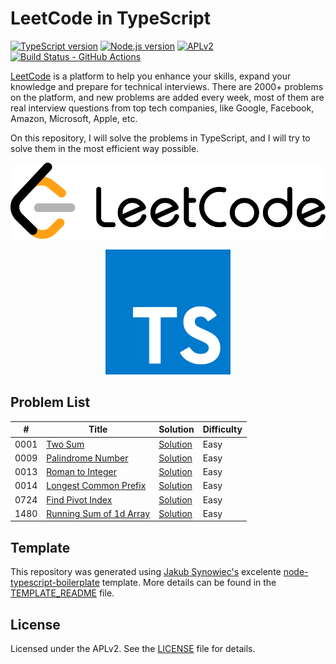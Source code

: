 # LeetCode in TypeScript

[![TypeScript version][ts-badge]][typescript-4-9]
[![Node.js version][nodejs-badge]][nodejs]
[![APLv2][license-badge]][license]
[![Build Status - GitHub Actions][gha-badge]][gha-ci]

[LeetCode][LeetCode] is a platform to help you enhance your skills, expand your knowledge and prepare for technical interviews. There are 2000+ problems on the platform, and new problems are added every week, most of them are real interview questions from top tech companies, like Google, Facebook, Amazon, Microsoft, Apple, etc.

On this repository, I will solve the problems in TypeScript, and I will try to solve them in the most efficient way possible. 

<p align='center'>
<img src='./assets/images/leetcode-logo.svg'>
</p>
<p align='center'>
<img src='./assets/images/typescript-logo.svg' style="width: 200px">
</p>

## Problem List

| #    | Title                                                                             | Solution                                               | Difficulty |
| ---- | --------------------------------------------------------------------------------- | ------------------------------------------------------ | ---------- |
| 0001 | [Two Sum](https://leetcode.com/problems/two-sum/)                                 | [Solution](./src/problems/0001/two-sum.ts)             | Easy       |
| 0009 | [Palindrome Number](https://leetcode.com/problems/palindrome-number/)             | [Solution](./src/problems/0009/palindrome-number.ts)   | Easy       |
| 0013 | [Roman to Integer](https://leetcode.com/problems/roman-to-integer/)               | [Solution](./src/problems/0013/roman-to-integer.ts)    | Easy       |
| 0014 | [Longest Common Prefix](https://leetcode.com/problems/longest-common-prefix)      | [Solution](src/problems/0014/longest-common-prefix.ts) | Easy       |
| 0724 | [Find Pivot Index](https://leetcode.com/problems/find-pivot-index/)               | [Solution](src/problems/0724/find-pivot-index.ts)      | Easy       |
| 1480 | [Running Sum of 1d Array](https://leetcode.com/problems/running-sum-of-1d-array/) | [Solution](src/problems/1480/running-sum.ts)           | Easy       |


## Template 

This repository was generated using [Jakub Synowiec's][jsynowiec]
excelente [node-typescript-boilerplate] template. More details can be found in the [TEMPLATE_README][template-readme] file.

## License

Licensed under the APLv2. See the [LICENSE](https://github.com/jsynowiec/node-typescript-boilerplate/blob/main/LICENSE) file for details.

[ts-badge]: https://img.shields.io/badge/TypeScript-4.9-blue.svg
[nodejs-badge]: https://img.shields.io/badge/Node.js->=%2018.12-blue.svg
[nodejs]: https://nodejs.org/dist/latest-v18.x/docs/api/
[gha-badge]: https://github.com/r-souza/leetcode-typescript/actions/workflows/nodejs.yml/badge.svg
[gha-ci]: https://github.com/r-souza/leetcode-typescript/actions/workflows/nodejs.yml
[typescript]: https://www.typescriptlang.org/
[typescript-4-9]: https://devblogs.microsoft.com/typescript/announcing-typescript-4-9/
[license-badge]: https://img.shields.io/badge/license-APLv2-blue.svg
[license]: https://github.com/r-souza/leetcode-typescript/blob/main/LICENSE
[sponsor-badge]: https://img.shields.io/badge/♥-Sponsor-fc0fb5.svg
[jest]: https://facebook.github.io/jest/
[eslint]: https://github.com/eslint/eslint
[wiki-js-tests]: https://github.com/jsynowiec/node-typescript-boilerplate/wiki/Unit-tests-in-plain-JavaScript
[prettier]: https://prettier.io
[LeetCode]: https://leetcode.com/
[node-typescript-boilerplate]: https://github.com/jsynowiec/node-typescript-boilerplate
[jsynowiec]: https://github.com/jsynowiec
[template-readme]: TEMPLATE_README.md

